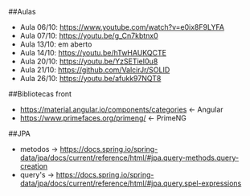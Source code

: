 ##Aulas

- Aula 06/10: https://www.youtube.com/watch?v=e0ix8F9LYFA
- Aula 07/10: https://youtu.be/g_Cn7kbtnx0
- Aula 13/10: em aberto
- Aula 14/10: https://youtu.be/hTwHAUKQCTE
- Aula 20/10: https://youtu.be/YzSETieI0u8
- Aula 21/10: https://github.com/ValcirJr/SOLID
- Aula 26/10: https://youtu.be/afukk97NQT8

##Bibliotecas front

- https://material.angular.io/components/categories <- Angular
- https://www.primefaces.org/primeng/ <- PrimeNG

##JPA

- metodos -> https://docs.spring.io/spring-data/jpa/docs/current/reference/html/#jpa.query-methods.query-creation
- query's -> https://docs.spring.io/spring-data/jpa/docs/current/reference/html/#jpa.query.spel-expressions


